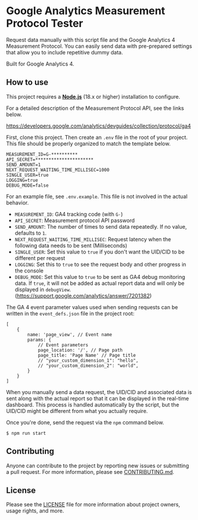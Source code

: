 # Google Analytics Measurement Protocol Tester

Request data manually with this script file and the Google Analytics 4 Measurement Protocol. You can easily send data with pre-prepared settings that allow you to include repetitive dummy data.

Built for Google Analytics 4.

## How to use

This project requires a **[Node.js](https://nodejs.org)** (18.x or higher) installation to configure.

For a detailed description of the Measurement Protocol API, see the links below.

https://developers.google.com/analytics/devguides/collection/protocol/ga4

First, clone this project. Then create an `.env` file in the root of your project. This file should be properly organized to match the template below.

```dotenv
MEASUREMENT_ID=G-**********
API_SECRET=**********************
SEND_AMOUNT=1
NEXT_REQUEST_WAITING_TIME_MILLISEC=1000
SINGLE_USER=true
LOGGING=true
DEBUG_MODE=false
```

For an example file, see `.env.example`. This file is not involved in the actual behavior.

- `MEASUREMENT_ID`: GA4 tracking code (with `G-`)
- `API_SECRET`: Measurement protocol API password
- `SEND_AMOUNT`: The number of times to send data repeatedly. If no value, defaults to `1`.
- `NEXT_REQUEST_WAITING_TIME_MILLISEC`: Request latency when the following data needs to be sent (Milliseconds)
- `SINGLE_USER`: Set this value to `true` if you don't want the UID/CID to be different per request
- `LOGGING`: Set this to `true` to see the request body and other progress in the console
- `DEBUG_MODE`: Set this value to `true` to be sent as GA4 debug monitoring data. If `true`, it will not be added as actual report data and will only be displayed in `debugView`. (https://support.google.com/analytics/answer/7201382)

The GA 4 event parameter values used when sending requests can be written in the `event_defs.json` file in the project root:

```json5
[
	{
		name: 'page_view', // Event name
		params: {
			// Event parameters
			page_location: '/', // Page path
			page_title: 'Page Name' // Page title
			// "your_custom_dimension_1": "hello",
			// "your_custom_dimension_2": "world",
		}
	}
]
```

When you manually send a data request, the UID/CID and associated data is sent along with the actual report so that it can be displayed in the real-time dashboard. This process is handled automatically by the script, but the UID/CID might be different from what you actually require.

Once you're done, send the request via the `npm` command below.

```shell
$ npm run start
```

## Contributing

Anyone can contribute to the project by reporting new issues or submitting a pull request. For more information, please see [CONTRIBUTING.md](CONTRIBUTING.md).

## License

Please see the [LICENSE](LICENSE) file for more information about project owners, usage rights, and more.
